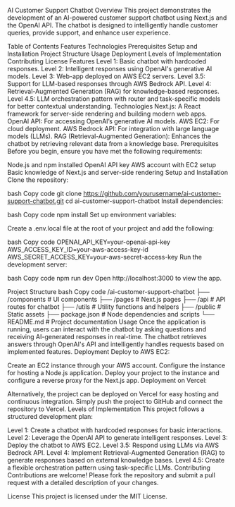 AI Customer Support Chatbot
Overview
This project demonstrates the development of an AI-powered customer support chatbot using Next.js and the OpenAI API. The chatbot is designed to intelligently handle customer queries, provide support, and enhance user experience.

Table of Contents
Features
Technologies
Prerequisites
Setup and Installation
Project Structure
Usage
Deployment
Levels of Implementation
Contributing
License
Features
Level 1: Basic chatbot with hardcoded responses.
Level 2: Intelligent responses using OpenAI's generative AI models.
Level 3: Web-app deployed on AWS EC2 servers.
Level 3.5: Support for LLM-based responses through AWS Bedrock API.
Level 4: Retrieval-Augmented Generation (RAG) for knowledge-based responses.
Level 4.5: LLM orchestration pattern with router and task-specific models for better contextual understanding.
Technologies
Next.js: A React framework for server-side rendering and building modern web apps.
OpenAI API: For accessing OpenAI’s generative AI models.
AWS EC2: For cloud deployment.
AWS Bedrock API: For integration with large language models (LLMs).
RAG (Retrieval-Augmented Generation): Enhances the chatbot by retrieving relevant data from a knowledge base.
Prerequisites
Before you begin, ensure you have met the following requirements:

Node.js and npm installed
OpenAI API key
AWS account with EC2 setup
Basic knowledge of Next.js and server-side rendering
Setup and Installation
Clone the repository:

bash
Copy code
git clone https://github.com/yourusername/ai-customer-support-chatbot.git
cd ai-customer-support-chatbot
Install dependencies:

bash
Copy code
npm install
Set up environment variables:

Create a .env.local file at the root of your project and add the following:

bash
Copy code
OPENAI_API_KEY=your-openai-api-key
AWS_ACCESS_KEY_ID=your-aws-access-key-id
AWS_SECRET_ACCESS_KEY=your-aws-secret-access-key
Run the development server:

bash
Copy code
npm run dev
Open http://localhost:3000 to view the app.

Project Structure
bash
Copy code
/ai-customer-support-chatbot
  ├── /components     # UI components
  ├── /pages          # Next.js pages
  ├── /api            # API routes for chatbot
  ├── /utils          # Utility functions and helpers
  ├── /public         # Static assets
  ├── package.json    # Node dependencies and scripts
  └── README.md       # Project documentation
Usage
Once the application is running, users can interact with the chatbot by asking questions and receiving AI-generated responses in real-time.
The chatbot retrieves answers through OpenAI's API and intelligently handles requests based on implemented features.
Deployment
Deploy to AWS EC2:

Create an EC2 instance through your AWS account.
Configure the instance for hosting a Node.js application.
Deploy your project to the instance and configure a reverse proxy for the Next.js app.
Deployment on Vercel:

Alternatively, the project can be deployed on Vercel for easy hosting and continuous integration.
Simply push the project to GitHub and connect the repository to Vercel.
Levels of Implementation
This project follows a structured development plan:

Level 1: Create a chatbot with hardcoded responses for basic interactions.
Level 2: Leverage the OpenAI API to generate intelligent responses.
Level 3: Deploy the chatbot to AWS EC2.
Level 3.5: Respond using LLMs via AWS Bedrock API.
Level 4: Implement Retrieval-Augmented Generation (RAG) to generate responses based on external knowledge bases.
Level 4.5: Create a flexible orchestration pattern using task-specific LLMs.
Contributing
Contributions are welcome! Please fork the repository and submit a pull request with a detailed description of your changes.

License
This project is licensed under the MIT License.

